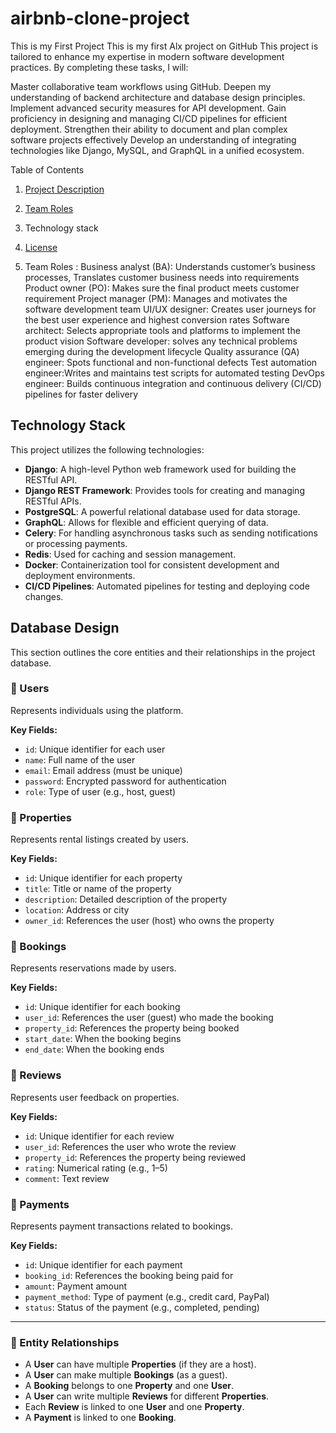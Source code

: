# airbnb-clone-project
This is my First Project
This is my first Alx project on GitHub 
This project is tailored to enhance my expertise in modern software development practices. By completing these tasks, I will:

Master collaborative team workflows using GitHub.
Deepen my understanding of backend architecture and database design principles.
Implement advanced security measures for API development.
Gain proficiency in designing and managing CI/CD pipelines for efficient deployment.
Strengthen their ability to document and plan complex software projects effectively Develop an understanding of integrating technologies like Django, MySQL, and GraphQL in a unified ecosystem.

 Table of Contents
1. [Project Description](#project-description)
2. [Team Roles](#team-roles)
3. Technology stack
4. [License](#license)

5. Team Roles :
 Business analyst (BA): Understands customer’s business processes, Translates customer business needs into requirements
Product owner (PO): Makes sure the final product meets customer requirement
Project manager (PM): Manages and motivates the software development team
UI/UX designer: Creates user journeys for the best user experience and highest conversion rates
Software architect: Selects appropriate tools and platforms to implement the product vision
Software developer: solves any technical problems emerging during the development lifecycle
Quality assurance (QA) engineer: Spots functional and non-functional defects
Test automation engineer:Writes and maintains test scripts for automated testing
DevOps engineer: Builds continuous integration and continuous delivery (CI/CD) pipelines for faster delivery

## Technology Stack

This project utilizes the following technologies:

- **Django**: A high-level Python web framework used for building the RESTful API.
- **Django REST Framework**: Provides tools for creating and managing RESTful APIs.
- **PostgreSQL**: A powerful relational database used for data storage.
- **GraphQL**: Allows for flexible and efficient querying of data.
- **Celery**: For handling asynchronous tasks such as sending notifications or processing payments.
- **Redis**: Used for caching and session management.
- **Docker**: Containerization tool for consistent development and deployment environments.
- **CI/CD Pipelines**: Automated pipelines for testing and deploying code changes.

## Database Design

This section outlines the core entities and their relationships in the project database.

### 🔹 Users
Represents individuals using the platform.

**Key Fields:**
- `id`: Unique identifier for each user
- `name`: Full name of the user
- `email`: Email address (must be unique)
- `password`: Encrypted password for authentication
- `role`: Type of user (e.g., host, guest)

### 🔹 Properties
Represents rental listings created by users.

**Key Fields:**
- `id`: Unique identifier for each property
- `title`: Title or name of the property
- `description`: Detailed description of the property
- `location`: Address or city
- `owner_id`: References the user (host) who owns the property

### 🔹 Bookings
Represents reservations made by users.

**Key Fields:**
- `id`: Unique identifier for each booking
- `user_id`: References the user (guest) who made the booking
- `property_id`: References the property being booked
- `start_date`: When the booking begins
- `end_date`: When the booking ends

### 🔹 Reviews
Represents user feedback on properties.

**Key Fields:**
- `id`: Unique identifier for each review
- `user_id`: References the user who wrote the review
- `property_id`: References the property being reviewed
- `rating`: Numerical rating (e.g., 1–5)
- `comment`: Text review

### 🔹 Payments
Represents payment transactions related to bookings.

**Key Fields:**
- `id`: Unique identifier for each payment
- `booking_id`: References the booking being paid for
- `amount`: Payment amount
- `payment_method`: Type of payment (e.g., credit card, PayPal)
- `status`: Status of the payment (e.g., completed, pending)

---

### 🔗 Entity Relationships

- A **User** can have multiple **Properties** (if they are a host).
- A **User** can make multiple **Bookings** (as a guest).
- A **Booking** belongs to one **Property** and one **User**.
- A **User** can write multiple **Reviews** for different **Properties**.
- Each **Review** is linked to one **User** and one **Property**.
- A **Payment** is linked to one **Booking**.

